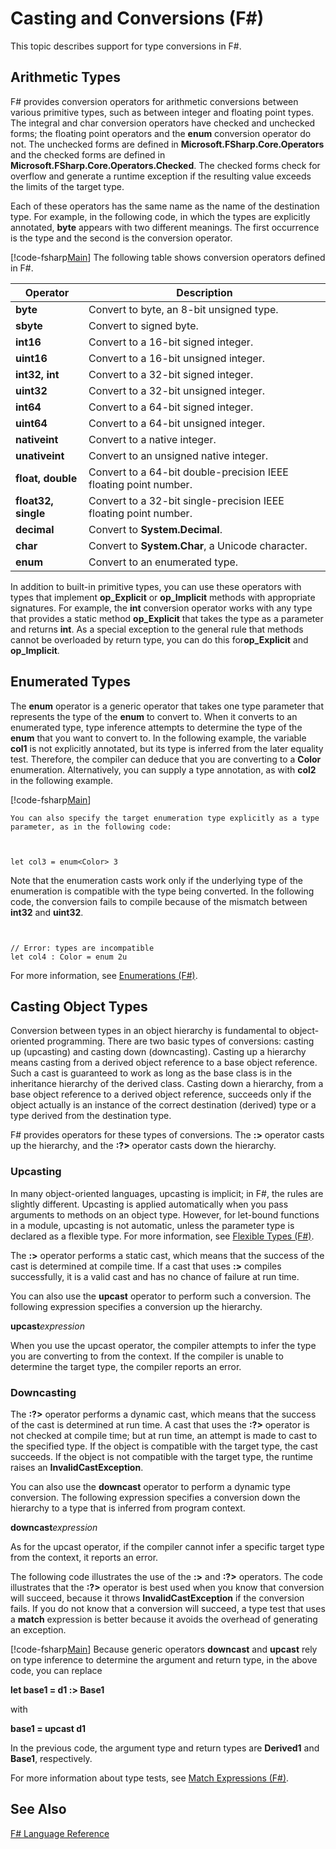 # Casting and Conversions (F#)

This topic describes support for type conversions in F#.


## Arithmetic Types
F# provides conversion operators for arithmetic conversions between various primitive types, such as between integer and floating point types. The integral and char conversion operators have checked and unchecked forms; the floating point operators and the **enum** conversion operator do not. The unchecked forms are defined in **Microsoft.FSharp.Core.Operators** and the checked forms are defined in **Microsoft.FSharp.Core.Operators.Checked**. The checked forms check for overflow and generate a runtime exception if the resulting value exceeds the limits of the target type.

Each of these operators has the same name as the name of the destination type. For example, in the following code, in which the types are explicitly annotated, **byte** appears with two different meanings. The first occurrence is the type and the second is the conversion operator.

[!code-fsharp[Main](snippets/fslangref2/snippet4401.fs)]
    The following table shows conversion operators defined in F#.



|Operator|Description|
|--------|-----------|
|**byte**|Convert to byte, an 8-bit unsigned type.|
|**sbyte**|Convert to signed byte.|
|**int16**|Convert to a 16-bit signed integer.|
|**uint16**|Convert to a 16-bit unsigned integer.|
|**int32, int**|Convert to a 32-bit signed integer.|
|**uint32**|Convert to a 32-bit unsigned integer.|
|**int64**|Convert to a 64-bit signed integer.|
|**uint64**|Convert to a 64-bit unsigned integer.|
|**nativeint**|Convert to a native integer.|
|**unativeint**|Convert to an unsigned native integer.|
|**float, double**|Convert to a 64-bit double-precision IEEE floating point number.|
|**float32, single**|Convert to a 32-bit single-precision IEEE floating point number.|
|**decimal**|Convert to **System.Decimal**.|
|**char**|Convert to **System.Char**, a Unicode character.|
|**enum**|Convert to an enumerated type.|
In addition to built-in primitive types, you can use these operators with types that implement **op_Explicit** or **op_Implicit** methods with appropriate signatures. For example, the **int** conversion operator works with any type that provides a static method **op_Explicit** that takes the type as a parameter and returns **int**. As a special exception to the general rule that methods cannot be overloaded by return type, you can do this for**op_Explicit** and **op_Implicit**.


## Enumerated Types
The **enum** operator is a generic operator that takes one type parameter that represents the type of the **enum** to convert to. When it converts to an enumerated type, type inference attempts to determine the type of the **enum** that you want to convert to. In the following example, the variable **col1** is not explicitly annotated, but its type is inferred from the later equality test. Therefore, the compiler can deduce that you are converting to a **Color** enumeration. Alternatively, you can supply a type annotation, as with **col2** in the following example.

[!code-fsharp[Main](snippets/fslangref2/snippet4402.fs)]
    
    You can also specify the target enumeration type explicitly as a type parameter, as in the following code:



```


let col3 = enum<Color> 3

```


Note that the enumeration casts work only if the underlying type of the enumeration is compatible with the type being converted. In the following code, the conversion fails to compile because of the mismatch between **int32** and **uint32**.



```


// Error: types are incompatible
let col4 : Color = enum 2u

```


For more information, see [Enumerations &#40;F&#35;&#41;](Enumerations-%28FSharp%29.md).


## Casting Object Types
Conversion between types in an object hierarchy is fundamental to object-oriented programming. There are two basic types of conversions: casting up (upcasting) and casting down (downcasting). Casting up a hierarchy means casting from a derived object reference to a base object reference. Such a cast is guaranteed to work as long as the base class is in the inheritance hierarchy of the derived class. Casting down a hierarchy, from a base object reference to a derived object reference, succeeds only if the object actually is an instance of the correct destination (derived) type or a type derived from the destination type.

F# provides operators for these types of conversions. The **:&gt;** operator casts up the hierarchy, and the **:?&gt;** operator casts down the hierarchy.


### Upcasting
In many object-oriented languages, upcasting is implicit; in F#, the rules are slightly different. Upcasting is applied automatically when you pass arguments to methods on an object type. However, for let-bound functions in a module, upcasting is not automatic, unless the parameter type is declared as a flexible type. For more information, see [Flexible Types &#40;F&#35;&#41;](Flexible-Types-%28FSharp%29.md).

The **:&gt;** operator performs a static cast, which means that the success of the cast is determined at compile time. If a cast that uses **:&gt;** compiles successfully, it is a valid cast and has no chance of failure at run time.

You can also use the **upcast** operator to perform such a conversion. The following expression specifies a conversion up the hierarchy.

**upcast***expression*

When you use the upcast operator, the compiler attempts to infer the type you are converting to from the context. If the compiler is unable to determine the target type, the compiler reports an error.


### Downcasting
The **:?&gt;** operator performs a dynamic cast, which means that the success of the cast is determined at run time. A cast that uses the **:?&gt;** operator is not checked at compile time; but at run time, an attempt is made to cast to the specified type. If the object is compatible with the target type, the cast succeeds. If the object is not compatible with the target type, the runtime raises an **InvalidCastException**.

You can also use the **downcast** operator to perform a dynamic type conversion. The following expression specifies a conversion down the hierarchy to a type that is inferred from program context.

**downcast***expression*

As for the upcast operator, if the compiler cannot infer a specific target type from the context, it reports an error.

The following code illustrates the use of the **:&gt;** and **:?&gt;** operators. The code illustrates that the **:?&gt;** operator is best used when you know that conversion will succeed, because it throws **InvalidCastException** if the conversion fails. If you do not know that a conversion will succeed, a type test that uses a **match** expression is better because it avoids the overhead of generating an exception.

[!code-fsharp[Main](snippets/fslangref2/snippet4403.fs)]
    Because generic operators **downcast** and **upcast** rely on type inference to determine the argument and return type, in the above code, you can replace

**let base1 = d1 :&gt; Base1**

with

**base1 = upcast d1**

In the previous code, the argument type and return types are **Derived1** and **Base1**, respectively.

For more information about type tests, see [Match Expressions &#40;F&#35;&#41;](Match-Expressions-%28FSharp%29.md).


## See Also
[F&#35; Language Reference](FSharp-Language-Reference.md)

